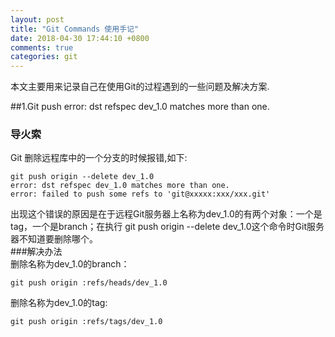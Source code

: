 ```yaml
---
layout: post
title: "Git Commands 使用手记"
date: 2018-04-30 17:44:10 +0800
comments: true
categories: git
---  
```


本文主要用来记录自己在使用Git的过程遇到的一些问题及解决方案.  

##1.Git push error: dst refspec dev_1.0 matches more than one.  
  
### 导火索  
  Git 删除远程库中的一个分支的时候报错,如下:  
  
  ```
  git push origin --delete dev_1.0
  error: dst refspec dev_1.0 matches more than one.
  error: failed to push some refs to 'git@xxxxx:xxx/xxx.git'
  
  ```  
  出现这个错误的原因是在于远程Git服务器上名称为dev_1.0的有两个对象：一个是tag，一个是branch；在执行 git push origin --delete dev_1.0这个命令时Git服务器不知道要删除哪个。  
###解决办法  
删除名称为dev_1.0的branch：  
```
git push origin :refs/heads/dev_1.0
```  
删除名称为dev_1.0的tag:  
```
git push origin :refs/tags/dev_1.0
```
  
